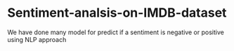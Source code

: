 # Sentiment-analsis-on-IMDB-dataset
We have done many model for predict if a sentiment is negative or positive using NLP approach
